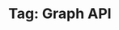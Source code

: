 ---
layout: tag
title: "Tag: Graph API"
description: Showing all posts with the tag 'Graph API'
tag: graph-api
permalink: /tag/graph-api/
---